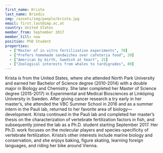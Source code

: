 ```yaml
---
first_name: Krista
last_name: Briedis
img: /assets/img/people/krista.jpg
email: first.last@imp.ac.at
country: United States
member_from: September 2017
member_till: now
position: PhD Student
properties:
  - ["Master of in vitro fertilization experiments", 70]
  - ["Prefers homemade sandwiches over cafeteria food", 20]
  - ["American by birth, Swedish at heart", 25]
  - ["Zoological interests from whales to tardigrades", 80]
---
```

Krista is from the United States, where she attended North Park University and earned her Bachelor of Science degree (2010-2014) with a double major in Biology and Chemistry. She later completed her Master of Science degree (2015-2017) in Experimental and Medical Biosciences at Linköping University in Sweden. After giving cancer research a try early in her master’s, she attended the VBC Summer School in 2016 and as a summer intern in the Pauli lab, returned to her favorite area of biology—development. Krista continued in the Pauli lab and completed her master’s thesis on the characterization of vertebrate fertilization factors in fish, and subsequently joined the lab as a Ph.D. student starting September 2017. Her Ph.D. work focuses on the molecular players and species-specificity of vertebrate fertilization. Krista’s other interests include marine biology and conservation, and she enjoys baking, figure skating, learning foreign languages, and riding her bike around Vienna.
